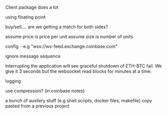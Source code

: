 Client package does a lot

using floating point

buy/sell.... are we getting a match for both sides?

assume price is price per unit
assume size is number of units

config - e.g "wss://ws-feed.exchange.coinbase.com"

ignore message sequence

Interrupting the application will see graceful shutdown of ETH-BTC fail. We give
it 3 seconds but the websocket read blocks for minutes at a time.

logging

use compression? (in coinbase notes)

a bunch of auxilery stuff (e.g shell scripts, docker files, makefile) copy pasted from a previous project